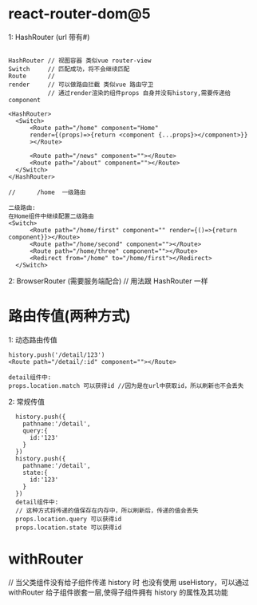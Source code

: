 # react-router-dom@5

1: HashRouter (url 带有#)

```

HashRouter // 视图容器 类似vue router-view
Switch     // 匹配成功，将不会继续匹配
Route      //
render     // 可以做路由拦截 类似vue 路由守卫
           // 通过render渲染的组件props 自身并没有history,需要传递给component

<HashRouter>
  <Switch>
      <Route path="/home" component="Home"
      render={(props)=>{return <component {...props}></component>}}
      ></Route>

      <Route path="/news" component=""></Route>
      <Route path="/about" component=""></Route>
  </Switch>
</HashRouter>

//      /home  一级路由

二级路由:
在Home组件中继续配置二级路由
<Switch>
      <Route path="/home/first" component="" render={()=>{return component}}></Route>
      <Route path="/home/second" component=""></Route>
      <Route path="/home/three" component=""></Route>
      <Redirect from="/home" to="/home/first"></Redirect>
  </Switch>

```

2: BrowserRouter (需要服务端配合)
// 用法跟 HashRouter 一样

# 路由传值(两种方式)

1: 动态路由传值

```
history.push('/detail/123')
<Route path="/detail/:id" component=""></Route>

detail组件中:
props.location.match 可以获得id //因为是在url中获取id，所以刷新也不会丢失

```

2: 常规传值

```
  history.push({
    pathname:'/detail',
    query:{
      id:'123'
    }
  })
  history.push({
    pathname:'/detail',
    state:{
      id:'123'
    }
  })
  detail组件中:
  // 这种方式将传递的值保存在内存中，所以刷新后，传递的值会丢失
  props.location.query 可以获得id
  props.location.state 可以获得id
```

# withRouter

// 当父类组件没有给子组件传递 history 时 也没有使用 useHistory，可以通过 withRouter 给子组件嵌套一层,使得子组件拥有 history 的属性及其功能
